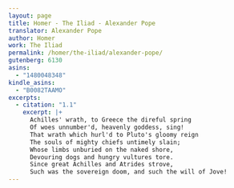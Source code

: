```yaml
---
layout: page
title: Homer - The Iliad - Alexander Pope
translator: Alexander Pope
author: Homer
work: The Iliad
permalink: /homer/the-iliad/alexander-pope/
gutenberg: 6130
asins:
  - "1480048348"
kindle_asins:
  - "B0082TAAMO"
excerpts:
  - citation: "1.1"
    excerpt: |+
      Achilles' wrath, to Greece the direful spring
      Of woes unnumber'd, heavenly goddess, sing!
      That wrath which hurl'd to Pluto's gloomy reign
      The souls of mighty chiefs untimely slain;
      Whose limbs unburied on the naked shore,
      Devouring dogs and hungry vultures tore.
      Since great Achilles and Atrides strove,
      Such was the sovereign doom, and such the will of Jove!
---
```



